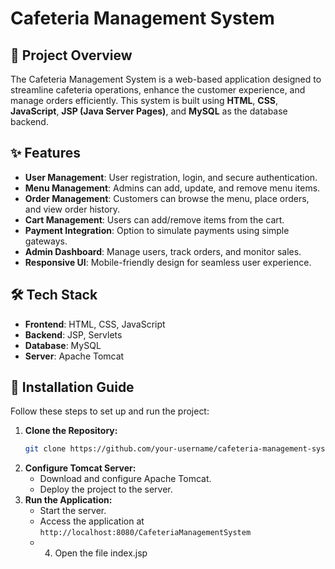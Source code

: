 # Cafeteria Management System

## 📌 Project Overview
The Cafeteria Management System is a web-based application designed to streamline cafeteria operations, enhance the customer experience, and manage orders efficiently. This system is built using **HTML**, **CSS**, **JavaScript**, **JSP (Java Server Pages)**, and **MySQL** as the database backend.

## ✨ Features
- **User Management**: User registration, login, and secure authentication.
- **Menu Management**: Admins can add, update, and remove menu items.
- **Order Management**: Customers can browse the menu, place orders, and view order history.
- **Cart Management**: Users can add/remove items from the cart.
- **Payment Integration**: Option to simulate payments using simple gateways.
- **Admin Dashboard**: Manage users, track orders, and monitor sales.
- **Responsive UI**: Mobile-friendly design for seamless user experience.

## 🛠️ Tech Stack
- **Frontend**: HTML, CSS, JavaScript
- **Backend**: JSP, Servlets
- **Database**: MySQL
- **Server**: Apache Tomcat

## 🚀 Installation Guide
Follow these steps to set up and run the project:

1. **Clone the Repository:**
    ```bash
    git clone https://github.com/your-username/cafeteria-management-system.git

2. **Configure Tomcat Server:**
    - Download and configure Apache Tomcat.
    - Deploy the project to the server.
3. **Run the Application:**
    - Start the server.
    - Access the application at `http://localhost:8080/CafeteriaManagementSystem`
    - 4. Open the file index.jsp
